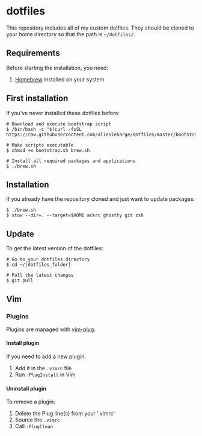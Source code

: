 # dotfiles

This repository includes all of my custom dotfiles. They should be cloned to
your home directory so that the path is `~/dotfiles/`.

## Requirements

Before starting the installation, you need:
1. [Homebrew](https://brew.sh/) installed on your system

## First installation

If you've never installed these dotfiles before:

    # Download and execute bootstrap script
    $ /bin/bash -c "$(curl -fsSL https://raw.githubusercontent.com/alienlebarge/dotfiles/master/bootstrap.sh)"

    # Make scripts executable
    $ chmod +x bootstrap.sh brew.sh

    # Install all required packages and applications
    $ ./brew.sh

## Installation

If you already have the repository cloned and just want to update packages:

    $ ./brew.sh
    $ stow --dir=. --target=$HOME ackrc ghostty git zsh

## Update

To get the latest version of the dotfiles:

    # Go to your dotfiles directory
    $ cd ~/[dotfiles_folder]

    # Pull the latest changes
    $ git pull

## Vim

### Plugins

Plugins are managed with [vim-plug](https://github.com/junegunn/vim-plug).

#### Install plugin

If you need to add a new plugin:
1. Add it in the `.vimrc` file
2. Run `:PlugInstall` in Vim

#### Uninstall plugin

To remove a plugin:
1. Delete the Plug line(s) from your '.vimrc'
2. Source the `.vimrc`
3. Call `:PlugClean`
